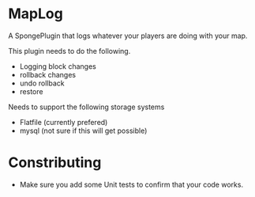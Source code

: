 MapLog
======

A SpongePlugin that logs whatever your players are doing with your map.

This plugin needs to do the following. 

- Logging block changes
- rollback changes
- undo rollback
- restore

Needs to support the following storage systems
- Flatfile (currently prefered)
- mysql (not sure if this will get possible)

Constributing
======
- Make sure you add some Unit tests to confirm that your code works.
